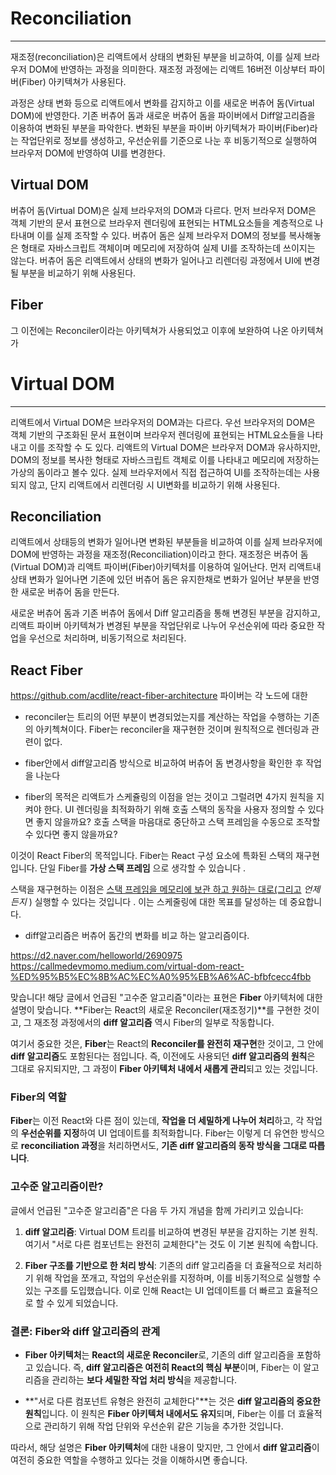 # Reconciliation
---
재조정(reconciliation)은 리액트에서 상태의 변화된 부분을 비교하여, 이를 실제 브라우저 DOM에 반영하는 과정을 의미한다.
재조정 과정에는 리액트 16버전 이상부터 파이버(Fiber) 아키텍쳐가 사용된다. 

과정은 상태 변화 등으로 리액트에서 변화를 감지하고 이를 새로운 버츄어 돔(Virtual DOM)에 반영한다. 기존 버츄어 돔과 새로운 버츄어 돔을 파이버에서 Diff알고리즘을 이용하여 변화된 부분을 파악한다. 
변화된 부분을 파이버 아키텍쳐가 파이버(Fiber)라는 작업단위로 정보를 생성하고, 우선순위를 기준으로 나눈 후 비동기적으로 실행하여 브라우저 DOM에 반영하여 UI를 변경한다.

## Virtual DOM

버츄어 돔(Virtual DOM)은 실제 브라우저의 DOM과 다르다. 먼저 브라우저 DOM은 객체 기반의 문서 표현으로 브라우저 렌더링에 표현되는 HTML요소들을 계층적으로 나타내며 이를 실제 조작할 수 있다.
버츄어 돔은 실제 브라우저 DOM의 정보를 복사해놓은 형태로 자바스크립트 객체이며 메모리에 저장하여 실제 UI를 조작하는데 쓰이지는 않는다.
버츄어 돔은 리액트에서 상태의 변화가 일어나고 리렌더링 과정에서 UI에 변경될 부분을 비교하기 위해 사용된다.

## Fiber

그 이전에는 Reconciler이라는 아키텍쳐가 사용되었고 이후에 보완하여 나온 아키텍쳐가 


# Virtual DOM
---
리액트에서 Virtual DOM은 브라우저의 DOM과는 다르다. 
우선 브라우저의 DOM은 객체 기반의 구조화된 문서 표현이며 브라우저 렌더링에 표현되는 HTML요소들을 나타내고 이를 조작할 수 도 있다.
리액트의 Virtual DOM은 브라우저 DOM과 유사하지만, DOM의 정보를 복사한 형태로 자바스크립트 객체로 이를 나타내고 메모리에 저장하는 가상의 돔이라고 볼수 있다. 실제 브라우저에서 직접 접근하여 UI를 조작하는데는 사용되지 않고, 단지 리액트에서 리렌더링 시 UI변화를 비교하기 위해 사용된다.

## Reconciliation

리액트에서 상태등의 변화가 일어나면 변화된 부분들을 비교하여 이를 실제 브라우저에 DOM에 반영하는 과정을 재조정(Reconciliation)이라고 한다.
재조정은 버츄어 돔(Virtual DOM)과 리액트 파이버(Fiber)아키텍처를 이용하여 일어난다.
먼저 리액트내 상태 변화가 일어나면 기존에 있던 버츄어 돔은 유지한채로 변화가 일어난 부분을 반영한 새로운 버츄어 돔을 만든다. 

새로운 버츄어 돔과 기존 버츄어 돔에서 Diff 알고리즘을 통해 변경된 부분을 감지하고, 리액트 파이버 아키텍쳐가 변경된 부분을 작업단위로 나누어 우선순위에 따라 중요한 작업을 우선으로 처리하며, 비동기적으로 처리된다.

## React Fiber

https://github.com/acdlite/react-fiber-architecture
파이버는 각 노드에 대한 

- reconciler는 트리의 어떤 부분이 변경되었는지를 계산하는 작업을 수행하는 기존의 아키첵쳐이다. Fiber는 reconciler을 재구현한 것이며 원칙적으로 렌더링과 관련이 없다.
- fiber안에서 diff알고리즘 방식으로 비교하여 버츄어 돔 변경사항을 확인한 후 작업을 나눈다

- fiber의 목적은 리액트가 스케쥴링의 이점을 얻는 것이고 그럴려면 4가지 원칙을 지켜야 한다.
  UI 렌더링을 최적화하기 위해 호출 스택의 동작을 사용자 정의할 수 있다면 좋지 않을까요? 호출 스택을 마음대로 중단하고 스택 프레임을 수동으로 조작할 수 있다면 좋지 않을까요?

이것이 React Fiber의 목적입니다. Fiber는 React 구성 요소에 특화된 스택의 재구현입니다. 단일 Fiber를 **가상 스택 프레임** 으로 생각할 수 있습니다 .

스택을 재구현하는 이점은 [스택 프레임을 메모리에 보관 하고 원하는 대로(그리고](https://www.facebook.com/groups/2003630259862046/permalink/2054053404819731/) _언제든지_ ) 실행할 수 있다는 것입니다 . 이는 스케줄링에 대한 목표를 달성하는 데 중요합니다.

- diff알고리즘은 버츄어 돔간의 변화를 비교 하는 알고리즘이다.


https://d2.naver.com/helloworld/2690975
https://callmedevmomo.medium.com/virtual-dom-react-%ED%95%B5%EC%8B%AC%EC%A0%95%EB%A6%AC-bfbfcecc4fbb

맞습니다! 해당 글에서 언급된 "고수준 알고리즘"이라는 표현은 **Fiber** 아키텍처에 대한 설명이 맞습니다. **Fiber는 React의 새로운 Reconciler(재조정기)**를 구현한 것이고, 그 재조정 과정에서의 **diff 알고리즘** 역시 Fiber의 일부로 작동합니다.

여기서 중요한 것은, **Fiber**는 React의 **Reconciler를 완전히 재구현**한 것이고, 그 안에 **diff 알고리즘**도 포함된다는 점입니다. 즉, 이전에도 사용되던 **diff 알고리즘의 원칙**은 그대로 유지되지만, 그 과정이 **Fiber 아키텍처 내에서 새롭게 관리**되고 있는 것입니다.

### Fiber의 역할

**Fiber**는 이전 React와 다른 점이 있는데, **작업을 더 세밀하게 나누어 처리**하고, 각 작업의 **우선순위를 지정**하여 UI 업데이트를 최적화합니다. Fiber는 이렇게 더 유연한 방식으로 **reconciliation 과정**을 처리하면서도, **기존 diff 알고리즘의 동작 방식을 그대로 따릅니다**.

### 고수준 알고리즘이란?

글에서 언급된 "고수준 알고리즘"은 다음 두 가지 개념을 함께 가리키고 있습니다:

1. **diff 알고리즘**: Virtual DOM 트리를 비교하여 변경된 부분을 감지하는 기본 원칙. 여기서 "서로 다른 컴포넌트는 완전히 교체한다"는 것도 이 기본 원칙에 속합니다.
    
2. **Fiber 구조를 기반으로 한 처리 방식**: 기존의 diff 알고리즘을 더 효율적으로 처리하기 위해 작업을 쪼개고, 작업의 우선순위를 지정하며, 이를 비동기적으로 실행할 수 있는 구조를 도입했습니다. 이로 인해 React는 UI 업데이트를 더 빠르고 효율적으로 할 수 있게 되었습니다.
    

### 결론: Fiber와 diff 알고리즘의 관계

- **Fiber 아키텍처**는 **React의 새로운 Reconciler**로, 기존의 diff 알고리즘을 포함하고 있습니다. 즉, **diff 알고리즘은 여전히 React의 핵심 부분**이며, Fiber는 이 알고리즘을 관리하는 **보다 세밀한 작업 처리 방식**을 제공합니다.
    
- **"서로 다른 컴포넌트 유형은 완전히 교체한다"**는 것은 **diff 알고리즘의 중요한 원칙**입니다. 이 원칙은 **Fiber 아키텍처 내에서도 유지**되며, Fiber는 이를 더 효율적으로 관리하기 위해 작업 단위와 우선순위 같은 기능을 추가한 것입니다.
    

따라서, 해당 설명은 **Fiber 아키텍처**에 대한 내용이 맞지만, 그 안에서 **diff 알고리즘**이 여전히 중요한 역할을 수행하고 있다는 것을 이해하시면 좋습니다.